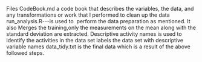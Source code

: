 

Files
CodeBook.md a code book that describes the variables, the data, and any transformations or work that I performed to clean up the data 
run_analysis.R---is used to  perform the data preparation as mentioned. It also Merges the training,only the measurements on the mean along with the  standard deviation are extracted. Descriptive activity names is used to   identify  the activities in the data set
labels the data set with descriptive variable names
data_tidy.txt is the final data which is a result of the above followed steps.
